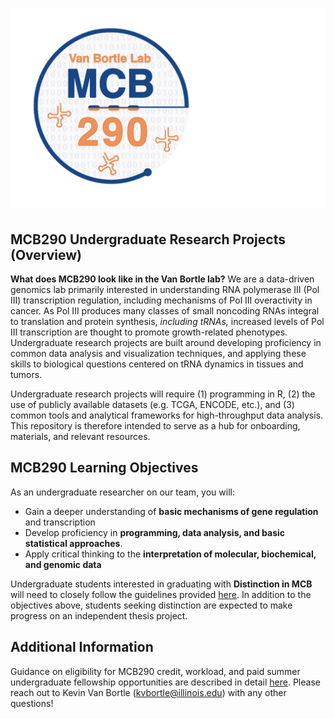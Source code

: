  # <img src="Images/MCB290-logo.png" width="600px">

## MCB290 Undergraduate Research Projects (Overview)

**What does MCB290 look like in the Van Bortle lab?** We are a data-driven genomics lab primarily interested in understanding RNA polymerase III (Pol III) transcription regulation, including mechanisms of Pol III overactivity in cancer. As Pol III produces many classes of small noncoding RNAs integral to translation and protein synthesis, *including tRNAs,* increased levels of Pol III transcription are thought to promote growth-related phenotypes. Undergraduate research projects are built around developing proficiency in common data analysis and visualization techniques, and applying these skills to biological questions centered on tRNA dynamics in tissues and tumors. 

Undergraduate research projects will require (1) programming in R, (2) the use of publicly available datasets (e.g. TCGA, ENCODE, etc.), and (3) common tools and analytical frameworks for high-throughput data analysis. This repository is therefore intended to serve as a hub for onboarding, materials, and relevant resources.

## MCB290 Learning Objectives

As an undergraduate researcher on our team, you will: 
- Gain a deeper understanding of **basic mechanisms of gene regulation** and transcription
- Develop proficiency in **programming, data analysis, and basic statistical approaches**. 
- Apply critical thinking to the **interpretation of molecular, biochemical, and genomic data**

Undergraduate students interested in graduating with **Distinction in MCB** will need to closely follow the guidelines provided [here](https://mcb.illinois.edu/academics/undergraduate-programs/major-molecular-cellular-biology/graduation-distinction-mcb). In addition to the objectives above, students seeking distinction are expected to make progress on an independent thesis project. 

## Additional Information

Guidance on eligibility for MCB290 credit, workload, and paid summer undergraduate fellowship opportunities are described in detail [here](https://mcb.illinois.edu/academics/undergraduate-programs/undergraduate-research). Please reach out to Kevin Van Bortle (kvbortle@illinois.edu) with any other questions!


